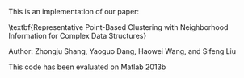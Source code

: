 This is an implementation of our paper:

\textbf{Representative Point-Based Clustering with Neighborhood Information for Complex Data Structures}

Author: Zhongju Shang, Yaoguo Dang, Haowei Wang, and Sifeng Liu 

This code has been evaluated on Matlab 2013b
